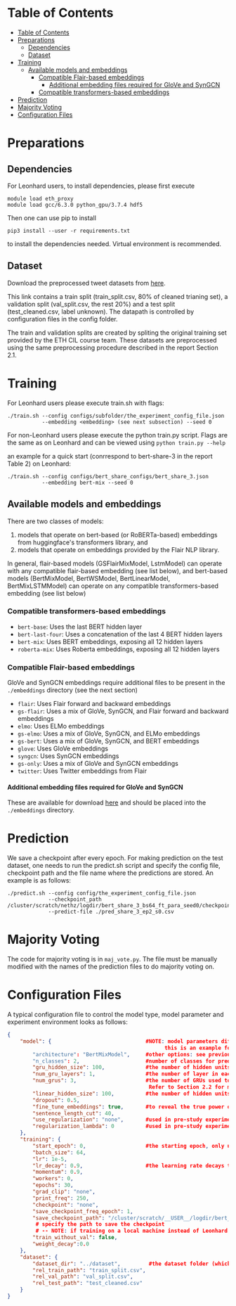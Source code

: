 # Table of Contents
- [Table of Contents](#table-of-contents)
- [Preparations](#preparations)
  - [Dependencies](#dependencies)
  - [Dataset](#dataset)
- [Training](#training)
  - [Available models and embeddings](#available-models-and-embeddings)
    - [Compatible Flair-based embeddings](#compatible-flair-based-embeddings)
      - [Additional embedding files required for GloVe and SynGCN](#additional-embedding-files-required-for-glove-and-syngcn)
    - [Compatible transformers-based embeddings](#compatible-transformers-based-embeddings)
- [Prediction](#prediction)
- [Majority Voting](#majority-voting)
- [Configuration Files](#configuration-files)

# Preparations

## Dependencies 
For Leonhard users, to install dependencies, please first execute
```
module load eth_proxy
module load gcc/6.3.0 python_gpu/3.7.4 hdf5
```
Then one can use pip to install
```
pip3 install --user -r requirements.txt
```
to install the dependencies needed. Virtual environment is recommended.

## Dataset
Download the preprocessed tweet datasets from [here](https://polybox.ethz.ch/index.php/s/Tb0QWEKEK9Bhiqy?path=%2Fdataset%2Ffinal_dataset).

This link contains a train split (train_split.csv, 80% of cleaned trianing set), a validation split (val_split.csv, the rest 20%) and a test split (test_cleaned.csv, label unknown). 
The datapath is controlled by configuration files in the config folder.

The train and validation splits are created by spliting the original training set provided by the ETH CIL course team.
These datasets are preprocessed using the same preprocessing procedure described in the report Section 2.1.

# Training
For Leonhard users please execute train.sh with flags:
```
./train.sh --config configs/subfolder/the_experiment_config_file.json 
           --embedding <embedding> (see next subsection) --seed 0
```

For non-Leonhard users please execute the python train.py script. Flags are the same as on Leonhard and can be viewed using `python train.py --help`


an example for a quick start (conrrespond to bert-share-3 in the report Table 2) on Leonhard:
```
./train.sh --config configs/bert_share_configs/bert_share_3.json 
           --embedding bert-mix --seed 0
```

## Available models and embeddings
There are two classes of models: 
1. models that operate on bert-based (or RoBERTa-based) embeddings from huggingface's transformers library, and 
2. models that operate on embeddings provided by the Flair NLP library. 

In general, flair-based models (GSFlairMixModel, LstmModel) can operate with any compatible flair-based embedding (see list below), and bert-based models (BertMixModel, BertWSModel, BertLinearModel, BertMixLSTMModel) can operate on any compatible transformers-based embedding (see list below)

### Compatible transformers-based embeddings
- `bert-base`: Uses the last BERT hidden layer
- `bert-last-four`: Uses a concatenation of the last 4 BERT hidden layers
- `bert-mix`: Uses BERT embeddings, exposing all 12 hidden layers
- `roberta-mix`: Uses Roberta embeddings, exposing all 12 hidden layers


### Compatible Flair-based embeddings
GloVe and SynGCN embeddings require additional files to be present in the `./embeddings` directory (see the next section)

- `flair`: Uses Flair forward and backward embeddings 
- `gs-flair`: Uses a mix of GloVe, SynGCN, and Flair forward and backward embeddings 
- `elmo`: Uses ELMo embeddings
- `gs-elmo`: Uses a mix of GloVe, SynGCN, and ELMo embeddings
- `gs-bert`: Uses a mix of GloVe, SynGCN, and BERT embeddings
- `glove`: Uses GloVe embeddings
- `syngcn`: Uses SynGCN embeddings
- `gs-only`: Uses a mix of GloVe and SynGCN embeddings
- `twitter`: Uses Twitter embeddings from Flair

#### Additional embedding files required for GloVe and SynGCN

These are available for download [here](https://polybox.ethz.ch/index.php/s/Tb0QWEKEK9Bhiqy?path=%2Fembeddings) and should be placed into the `./embeddings` directory.


# Prediction
We save a checkpoint after every epoch. For making prediction on the test dataset, one needs to run the 
predict.sh script and specify the config file, checkpoint path and the file name where the predictions are stored. An example is as follows:
```
./predict.sh --config config/the_experiment_config_file.json 
             --checkpoint_path /cluster/scratch/nethz/logdir/bert_share_3_bs64_ft_para_seed0/checkpoint_2.tar 
             --predict-file ./pred_share_3_ep2_s0.csv
```

# Majority Voting
The code for majority voting is in `maj_vote.py`. The file must be manually modified with the names of the prediction files to do majority voting on.

# Configuration Files
A typical configuration file to control the model type, model parameter and experiment environment looks as follows:

```json
{
    "model": {                              #NOTE: model parameters differ according to the model;
                                                  this is an example for a BertMixModel config
        "architecture": "BertMixModel",     #other options: see previous section
        "n_classes": 2,                     #number of classes for prediction (here, just positive and negative)
        "gru_hidden_size": 100,             #the number of hidden units in each GRU used in the model
        "num_gru_layers": 1,                #the number of layer in each GRU used in the model.
        "num_grus": 3,                      #the number of GRUs used to fuse the bert layers. 
                                             Refer to Section 2.2 for more details.
        "linear_hidden_size": 100,          #the number of hidden units for the linear classifier layer 
        "dropout": 0.5, 
        "fine_tune_embeddings": true,       #to reveal the true power of bert, fine-tune need to be enabled
        "sentence_length_cut": 40, 
        "use_regularization": "none",       #used in pre-study experiments, not in final report
        "regularization_lambda": 0          #used in pre-study experiments, not in final report
    },
    "training": {
        "start_epoch": 0,                   #the starting epoch, only used for continue training, otw set to 0
        "batch_size": 64,  
        "lr": 1e-5,
        "lr_decay": 0.9,                    #the learning rate decays to previous learning rate * lr_decay in each epoch
        "momentum": 0.9,
        "workers": 0, 
        "epochs": 30,
        "grad_clip": "none",
        "print_freq": 250,
        "checkpoint": "none",
        "save_checkpoint_freq_epoch": 1,  
        "save_checkpoint_path": "/cluster/scratch/__USER__/logdir/bert_share_3_bs64_ft_para",  
         # specify the path to save the checkpoint 
         # -- NOTE: if training on a local machine instead of Leonhard, the checkpoint path will need to be changed
        "train_without_val": false,
        "weight_decay":0.0
    },
    "dataset": {
        "dataset_dir": "../dataset",         #the dataset folder (which includes train, validation and test files)
        "rel_train_path": "train_split.csv",
        "rel_val_path": "val_split.csv",
        "rel_test_path": "test_cleaned.csv"
    }
}

```




